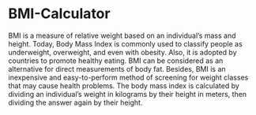 # BMI-Calculator
BMI is a measure of relative weight based on an individual’s mass and height. Today, Body Mass Index is commonly used to classify people as underweight, overweight, and even with obesity. Also, it is adopted by countries to promote healthy eating.
BMI can be considered as an alternative for direct measurements of body fat. Besides, BMI is an inexpensive and easy-to-perform method of screening for weight classes that may cause health problems.
The body mass index is calculated by dividing an individual’s weight in kilograms by their height in meters, then dividing the answer again by their height. 
